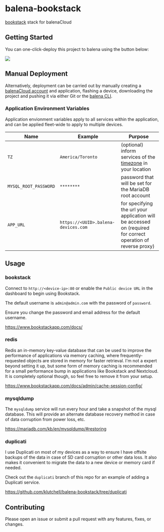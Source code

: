 # balena-bookstack

[bookstack](https://www.bookstackapp.com) stack for balenaCloud

## Getting Started

You can one-click-deploy this project to balena using the button below:

[![](https://balena.io/deploy.svg)](https://dashboard.balena-cloud.com/deploy?repoUrl=https://github.com/klutchell/balena-bookstack&defaultDeviceType=raspberrypi3)

## Manual Deployment

Alternatively, deployment can be carried out by manually creating a [balenaCloud account](https://dashboard.balena-cloud.com) and application, flashing a device, downloading the project and pushing it via either Git or the [balena CLI](https://github.com/balena-io/balena-cli).

### Application Environment Variables

Application envionment variables apply to all services within the application, and can be applied fleet-wide to apply to multiple devices.

|Name|Example|Purpose|
|---|---|---|
|`TZ`|`America/Toronto`|(optional) inform services of the [timezone](https://en.wikipedia.org/wiki/List_of_tz_database_time_zones) in your location|
|`MYSQL_ROOT_PASSWORD`|`********`|password that will be set for the MariaDB root account|
|`APP_URL`|`https://<UUID>.balena-devices.com`|for specifying the url your application will be accessed on (required for correct operation of reverse proxy)|

## Usage

### bookstack

Connect to `http://<device-ip>:80` or enable the `Public device URL` in the dashboard to begin using Bookstack.

The default username is `admin@admin.com` with the password of `password`.

Ensure you change the password and email address for the default username.

<https://www.bookstackapp.com/docs/>

### redis

Redis an in-memory key-value database that can be used to improve the performance of applications via memory caching, where frequently-requested objects are stored in memory for faster retrieval. I'm not a expert beyond setting it up, but some form of memory caching is recommended for a small performance bump in applications like Bookstack and Nextcloud. It is completely optional though, so feel free to remove it from your setup.

<https://www.bookstackapp.com/docs/admin/cache-session-config/>

### mysqldump

The `mysqldump` service will run every hour and take a snapshot of the mysql database.
This will provide an alternate database recovery method in case of data corruption from power loss, etc.

<https://mariadb.com/kb/en/mysqldump/#restoring>

### duplicati

I use Duplicati on most of my devices as a way to ensure I have offsite backups of the data in case of SD card corruption or other data loss.
It also makes it convenient to migrate the data to a new device or memory card if needed.

Check out the `duplicati` branch of this repo for an example of adding a Duplicati service.

<https://github.com/klutchell/balena-bookstack/tree/duplicati>

## Contributing

Please open an issue or submit a pull request with any features, fixes, or changes.
